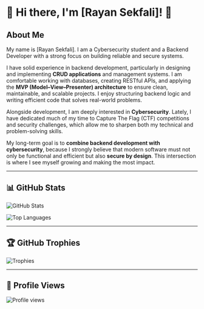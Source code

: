 # 👋 Hi there, I'm [Rayan Sekfali]! 👋

## About Me

My name is [Rayan Sekfali]. I am a Cybersecurity student and a Backend Developer with a strong focus on building reliable and secure systems.  

I have solid experience in backend development, particularly in designing and implementing **CRUD applications** and management systems. I am comfortable working with databases, creating RESTful APIs, and applying the **MVP (Model–View–Presenter) architecture** to ensure clean, maintainable, and scalable projects. I enjoy structuring backend logic and writing efficient code that solves real-world problems.  

Alongside development, I am deeply interested in **Cybersecurity**. Lately, I have dedicated much of my time to Capture The Flag (CTF) competitions and security challenges, which allow me to sharpen both my technical and problem-solving skills.  

My long-term goal is to **combine backend development with cybersecurity**, because I strongly believe that modern software must not only be functional and efficient but also **secure by design**. This intersection is where I see myself growing and making the most impact.


---

## 📊 GitHub Stats

![GitHub Stats](https://github-readme-stats.vercel.app/api?username=YOUR-USERNAME&show_icons=true&theme=tokyonight)

![Top Languages](https://github-readme-stats.vercel.app/api/top-langs/?username=YOUR-USERNAME&layout=compact&theme=tokyonight)

---

## 🏆 GitHub Trophies

![Trophies](https://github-profile-trophy.vercel.app/?username=YOUR-USERNAME&theme=darkhub)

---

## 👀 Profile Views

![Profile views](https://komarev.com/ghpvc/?username=YOUR-USERNAME)

